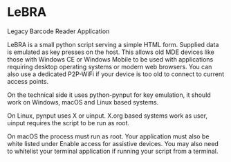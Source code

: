 # LeBRA
Legacy Barcode Reader Application

LeBRA is a small python script serving a simple HTML form. Supplied data is emulated as key presses on the host. This allows old MDE devices like those with Windows CE or Windows Mobile to be used with applications requiring desktop operating systems or modern web browsers. You can also use a dedicated P2P-WiFi if your device is too old to connect to current access points.

On the technical side it uses python-pynput for key emulation, it should work on Windows, macOS and Linux based systems.

On Linux, pynput uses X or uinput. X.org based systems work as user, uinput requires the script to be run as root.

On macOS the process must run as root. Your application must also be white listed under Enable access for assistive devices. You may also need to whitelist your terminal application if running your script from a terminal.